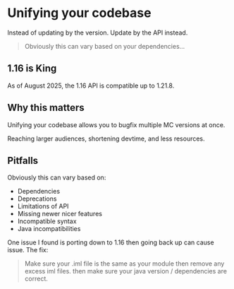 # Unifying your codebase
Instead of updating by the version. Update by the API instead.
> Obviously this can vary based on your dependencies...

## 1.16 is King
As of August 2025, the 1.16 API is compatible up to 1.21.8.

## Why this matters
Unifying your codebase allows you to bugfix multiple MC versions at once.

Reaching larger audiences, shortening devtime, and less resources.

## Pitfalls
Obviously this can vary based on:
- Dependencies
- Deprecations
- Limitations of API
- Missing newer nicer features
- Incompatible syntax
- Java incompatibilities

One issue I found is porting down to 1.16 then going back up can cause issue. The fix:
> Make sure your .iml file is the same as your module then remove any excess iml files.
> then make sure your java version / dependencies are correct.
